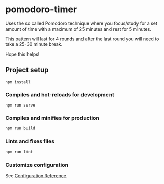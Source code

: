# pomodoro-timer

Uses the so called Pomodoro technique where you focus/study for a set amount of time with a maximum of 25 minutes and rest for 5 minutes.

This pattern will last for 4 rounds and after the last round you will need to take a 25-30 minute break.

Hope this helps!


## Project setup
```
npm install
```

### Compiles and hot-reloads for development
```
npm run serve
```

### Compiles and minifies for production
```
npm run build
```

### Lints and fixes files
```
npm run lint
```

### Customize configuration
See [Configuration Reference](https://cli.vuejs.org/config/).
